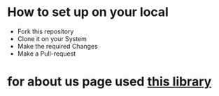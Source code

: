 # How to set up on your local
* Fork this repository
* Clone it on your System
* Make the required Changes
* Make a Pull-request

# for about us page used [this library](https://github.com/Shashank02051997/FancyAboutPage-Android)
